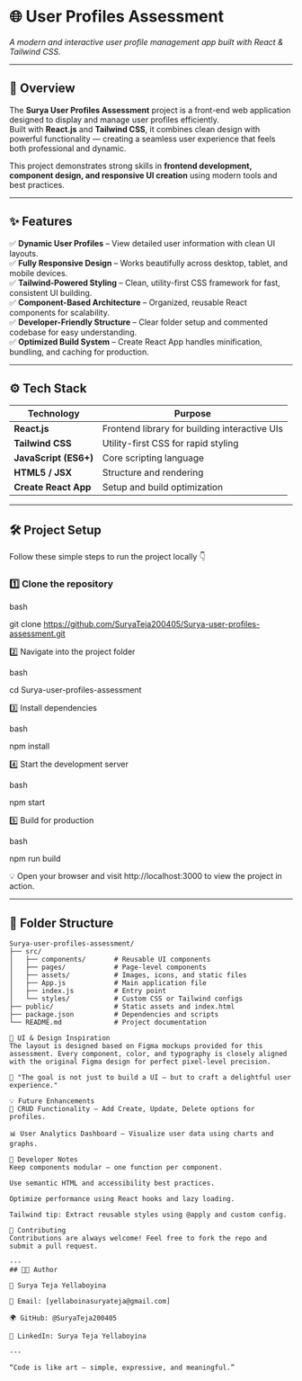 # 🌐 User Profiles Assessment  
*A modern and interactive user profile management app built with React & Tailwind CSS.*

---

## 🧭 Overview  
The **Surya User Profiles Assessment** project is a front-end web application designed to display and manage user profiles efficiently.  
Built with **React.js** and **Tailwind CSS**, it combines clean design with powerful functionality — creating a seamless user experience that feels both professional and dynamic.

This project demonstrates strong skills in **frontend development, component design, and responsive UI creation** using modern tools and best practices.

---

## ✨ Features  

✅ **Dynamic User Profiles** – View detailed user information with clean UI layouts.  
✅ **Fully Responsive Design** – Works beautifully across desktop, tablet, and mobile devices.  
✅ **Tailwind-Powered Styling** – Clean, utility-first CSS framework for fast, consistent UI building.  
✅ **Component-Based Architecture** – Organized, reusable React components for scalability.  
✅ **Developer-Friendly Structure** – Clear folder setup and commented codebase for easy understanding.  
✅ **Optimized Build System** – Create React App handles minification, bundling, and caching for production.

---

## ⚙️ Tech Stack  

| Technology        | Purpose                                      |
|------------------|----------------------------------------------|
| **React.js**      | Frontend library for building interactive UIs |
| **Tailwind CSS**  | Utility-first CSS for rapid styling           |
| **JavaScript (ES6+)** | Core scripting language                  |
| **HTML5 / JSX**   | Structure and rendering                       |
| **Create React App** | Setup and build optimization              |

---

## 🛠️ Project Setup  

Follow these simple steps to run the project locally 👇  

### 1️⃣ Clone the repository  

bash

git clone https://github.com/SuryaTeja200405/Surya-user-profiles-assessment.git

2️⃣ Navigate into the project folder

bash

cd Surya-user-profiles-assessment

3️⃣ Install dependencies

bash

npm install

4️⃣ Start the development server

bash

npm start

5️⃣ Build for production

bash

npm run build

💡 Open your browser and visit http://localhost:3000 to view the project in action.

---

## 📂 Folder Structure

```text
Surya-user-profiles-assessment/
├── src/
│   ├── components/       # Reusable UI components
│   ├── pages/            # Page-level components
│   ├── assets/           # Images, icons, and static files
│   ├── App.js            # Main application file
│   ├── index.js          # Entry point
│   └── styles/           # Custom CSS or Tailwind configs
├── public/               # Static assets and index.html
├── package.json          # Dependencies and scripts
└── README.md             # Project documentation

🌈 UI & Design Inspiration
The layout is designed based on Figma mockups provided for this assessment. Every component, color, and typography is closely aligned with the original Figma design for perfect pixel-level precision.

🎨 "The goal is not just to build a UI — but to craft a delightful user experience."

💡 Future Enhancements
🔁 CRUD Functionality – Add Create, Update, Delete options for profiles.

📊 User Analytics Dashboard – Visualize user data using charts and graphs.

🧠 Developer Notes
Keep components modular — one function per component.

Use semantic HTML and accessibility best practices.

Optimize performance using React hooks and lazy loading.

Tailwind tip: Extract reusable styles using @apply and custom config.

🤝 Contributing
Contributions are always welcome! Feel free to fork the repo and submit a pull request.

---
## 🧑‍💻 Author

👤 Surya Teja Yellaboyina 

📧 Email: [yellaboinasuryateja@gmail.com] 

🌍 GitHub: @SuryaTeja200405 

💼 LinkedIn: Surya Teja Yellaboyina

---

“Code is like art — simple, expressive, and meaningful.”
